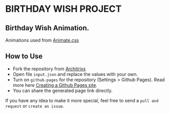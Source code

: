 # BIRTHDAY WISH PROJECT
## Birthday Wish Animation.
Animations used from [Animate.css](https://animate.style/)
## How to Use
* Fork the repository from [Architrixs](https://github.com/Architrixs/WishU)
* Open file `input.json` and replace the values with your own.
* Turn on `github-pages` for the repository (Settings > Github Pages). Read more here [Creating a Github Pages site](https://docs.github.com/en/pages/getting-started-with-github-pages/creating-a-github-pages-site).
* You can share the generated page link directly.

If you have any idea to make it more special, feel free to send a `pull and request` or `create an issue`.